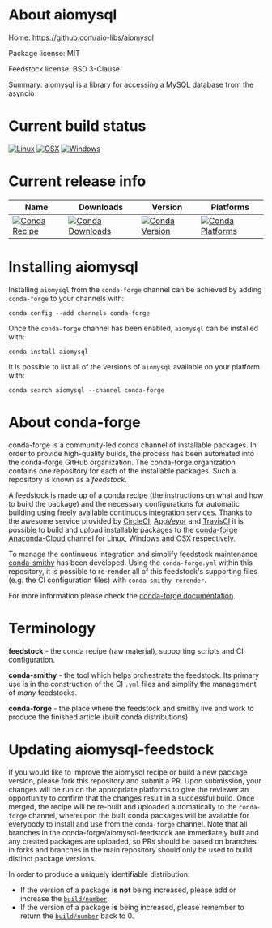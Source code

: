 About aiomysql
==============

Home: https://github.com/aio-libs/aiomysql

Package license: MIT

Feedstock license: BSD 3-Clause

Summary: aiomysql is a library for accessing a MySQL database from the asyncio



Current build status
====================

[![Linux](https://img.shields.io/circleci/project/github/conda-forge/aiomysql-feedstock/master.svg?label=Linux)](https://circleci.com/gh/conda-forge/aiomysql-feedstock)
[![OSX](https://img.shields.io/travis/conda-forge/aiomysql-feedstock/master.svg?label=macOS)](https://travis-ci.org/conda-forge/aiomysql-feedstock)
[![Windows](https://img.shields.io/appveyor/ci/conda-forge/aiomysql-feedstock/master.svg?label=Windows)](https://ci.appveyor.com/project/conda-forge/aiomysql-feedstock/branch/master)

Current release info
====================

| Name | Downloads | Version | Platforms |
| --- | --- | --- | --- |
| [![Conda Recipe](https://img.shields.io/badge/recipe-aiomysql-green.svg)](https://anaconda.org/conda-forge/aiomysql) | [![Conda Downloads](https://img.shields.io/conda/dn/conda-forge/aiomysql.svg)](https://anaconda.org/conda-forge/aiomysql) | [![Conda Version](https://img.shields.io/conda/vn/conda-forge/aiomysql.svg)](https://anaconda.org/conda-forge/aiomysql) | [![Conda Platforms](https://img.shields.io/conda/pn/conda-forge/aiomysql.svg)](https://anaconda.org/conda-forge/aiomysql) |

Installing aiomysql
===================

Installing `aiomysql` from the `conda-forge` channel can be achieved by adding `conda-forge` to your channels with:

```
conda config --add channels conda-forge
```

Once the `conda-forge` channel has been enabled, `aiomysql` can be installed with:

```
conda install aiomysql
```

It is possible to list all of the versions of `aiomysql` available on your platform with:

```
conda search aiomysql --channel conda-forge
```


About conda-forge
=================

conda-forge is a community-led conda channel of installable packages.
In order to provide high-quality builds, the process has been automated into the
conda-forge GitHub organization. The conda-forge organization contains one repository
for each of the installable packages. Such a repository is known as a *feedstock*.

A feedstock is made up of a conda recipe (the instructions on what and how to build
the package) and the necessary configurations for automatic building using freely
available continuous integration services. Thanks to the awesome service provided by
[CircleCI](https://circleci.com/), [AppVeyor](http://www.appveyor.com/)
and [TravisCI](https://travis-ci.org/) it is possible to build and upload installable
packages to the [conda-forge](https://anaconda.org/conda-forge)
[Anaconda-Cloud](http://docs.anaconda.org/) channel for Linux, Windows and OSX respectively.

To manage the continuous integration and simplify feedstock maintenance
[conda-smithy](http://github.com/conda-forge/conda-smithy) has been developed.
Using the ``conda-forge.yml`` within this repository, it is possible to re-render all of
this feedstock's supporting files (e.g. the CI configuration files) with ``conda smithy rerender``.

For more information please check the [conda-forge documentation](https://conda-forge.org/docs/).

Terminology
===========

**feedstock** - the conda recipe (raw material), supporting scripts and CI configuration.

**conda-smithy** - the tool which helps orchestrate the feedstock.
                   Its primary use is in the construction of the CI ``.yml`` files
                   and simplify the management of *many* feedstocks.

**conda-forge** - the place where the feedstock and smithy live and work to
                  produce the finished article (built conda distributions)


Updating aiomysql-feedstock
===========================

If you would like to improve the aiomysql recipe or build a new
package version, please fork this repository and submit a PR. Upon submission,
your changes will be run on the appropriate platforms to give the reviewer an
opportunity to confirm that the changes result in a successful build. Once
merged, the recipe will be re-built and uploaded automatically to the
`conda-forge` channel, whereupon the built conda packages will be available for
everybody to install and use from the `conda-forge` channel.
Note that all branches in the conda-forge/aiomysql-feedstock are
immediately built and any created packages are uploaded, so PRs should be based
on branches in forks and branches in the main repository should only be used to
build distinct package versions.

In order to produce a uniquely identifiable distribution:
 * If the version of a package **is not** being increased, please add or increase
   the [``build/number``](http://conda.pydata.org/docs/building/meta-yaml.html#build-number-and-string).
 * If the version of a package **is** being increased, please remember to return
   the [``build/number``](http://conda.pydata.org/docs/building/meta-yaml.html#build-number-and-string)
   back to 0.